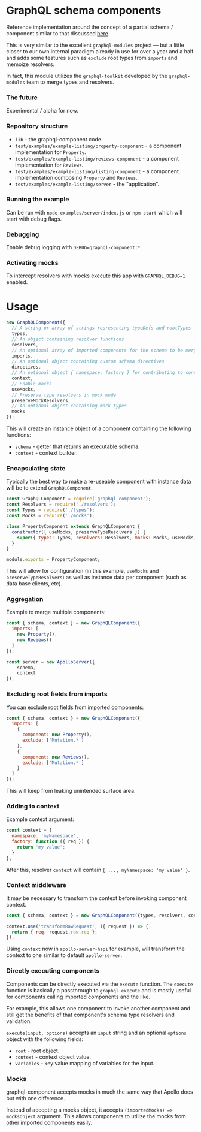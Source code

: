 # GraphQL schema components

Reference implementation around the concept of a partial schema / component similar to that discussed [here](https://medium.com/homeaway-tech-blog/distributed-graphql-schema-development-npm-modules-d734a3cb6f12).

This is very similar to the excellent `graphql-modules` project — but a little closer to our own internal paradigm already in use for over a year and a half and adds some features such as `exclude` root types from `imports` and memoize resolvers.

In fact, this module utilizes the `graphql-toolkit` developed by the `graphql-modules` team to merge types and resolvers.

### The future

Experimental / alpha for now.

### Repository structure

- `lib` - the graphql-component code.
- `test/examples/example-listing/property-component` - a component implementation for `Property`.
- `test/examples/example-listing/reviews-component` - a component implementation for `Reviews`.
- `test/examples/example-listing/listing-component` - a component implementation composing `Property` and `Reviews`.
- `test/examples/example-listing/server` - the "application".

### Running the example

Can be run with `node examples/server/index.js` or `npm start` which will start with debug flags.

### Debugging

Enable debug logging with `DEBUG=graphql-component:*`

### Activating mocks

To intercept resolvers with mocks execute this app with `GRAPHQL_DEBUG=1` enabled.

# Usage

```javascript
new GraphQLComponent({
  // A string or array of strings representing typeDefs and rootTypes
  types,
  // An object containing resolver functions
  resolvers,
  // An optional array of imported components for the schema to be merged with
  imports,
  // An optional object containing custom schema directives
  directives,
  // An optional object { namespace, factory } for contributing to context
  context,
  // Enable mocks
  useMocks,
  // Preserve type resolvers in mock mode
  preserveMockResolvers,
  // An optional object containing mock types
  mocks
});
```

This will create an instance object of a component containing the following functions:

- `schema` - getter that returns an executable schema.
- `context` - context builder.

### Encapsulating state

Typically the best way to make a re-useable component with instance data will be to extend `GraphQLComponent`.

```javascript
const GraphQLComponent = require('graphql-component');
const Resolvers = require('./resolvers');
const Types = require('./types');
const Mocks = require('./mocks');

class PropertyComponent extends GraphQLComponent {
  constructor({ useMocks, preserveTypeResolvers }) {
    super({ types: Types, resolvers: Resolvers, mocks: Mocks, useMocks, preserveTypeResolvers });
  }
}

module.exports = PropertyComponent;
```

This will allow for configuration (in this example, `useMocks` and `preserveTypeResolvers`) as well as instance data per component (such as data base clients, etc).

### Aggregation

Example to merge multiple components:

```javascript
const { schema, context } = new GraphQLComponent({
  imports: [
    new Property(),
    new Reviews()
  ]
});

const server = new ApolloServer({
    schema,
    context
});
```

### Excluding root fields from imports

You can exclude root fields from imported components:

```javascript
const { schema, context } = new GraphQLComponent({
  imports: [
    {
      component: new Property(),
      exclude: ['Mutation.*']
    },
    {
      component: new Reviews(),
      exclude: ['Mutation.*']
    }
  ]
});
```

This will keep from leaking unintended surface area.

### Adding to context

Example context argument:

```javascript
const context = {
  namespace: 'myNamespace',
  factory: function ({ req }) {
    return 'my value';
  }
};
```

After this, resolver `context` will contain `{ ..., myNamespace: 'my value' }`.

### Context middleware

It may be necessary to transform the context before invoking component context.

```javascript
const { schema, context } = new GraphQLComponent({types, resolvers, context});

context.use('transformRawRequest', ({ request }) => {
  return { req: request.raw.req };
});
```

Using `context` now in `apollo-server-hapi` for example, will transform the context to one similar to default `apollo-server`.

### Directly executing components

Components can be directly executed via the `execute` function. The `execute` function is basically a passthrough to `graphql.execute` and is mostly useful for components calling imported components and the like.

For example, this allows one component to invoke another component and still get the benefits of that component's schema type resolvers and validation.

`execute(input, options)` accepts an `input` string and an optional `options` object with the following fields:

- `root` - root object.
- `context` - context object value.
- `variables` - key:value mapping of variables for the input.

### Mocks

graphql-component accepts mocks in much the same way that Apollo does but with one difference.

Instead of accepting a mocks object, it accepts `(importedMocks) => mocksObject` argument. This allows components to utilize the mocks from other imported components easily.
